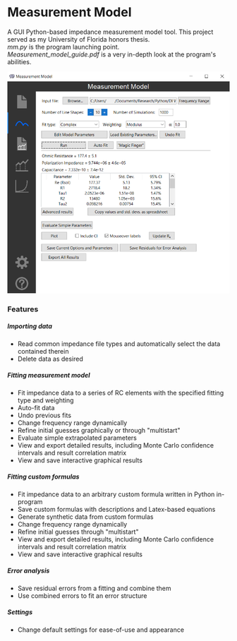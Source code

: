 # Measurement Model
A GUI Python-based impedance measurement model tool. This project served as my University of Florida honors thesis.  
_mm.py_ is the program launching point.  
_Measurement_model_guide.pdf_ is a very in-depth look at the program's abilities.  

![Screenshot of program when fitting impedance of DI water](Screenshot.png)

### Features
##### Importing data
* Read common impedance file types and automatically select the data contained therein
* Delete data as desired
##### Fitting measurement model
* Fit impedance data to a series of RC elements with the specified fitting type and weighting
* Auto-fit data
* Undo previous fits
* Change frequency range dynamically
* Refine initial guesses graphically or through "multistart"
* Evaluate simple extrapolated parameters
* View and export detailed results, including Monte Carlo confidence intervals and result correlation matrix
* View and save interactive graphical results
##### Fitting custom formulas
* Fit impedance data to an arbitrary custom formula written in Python in-program
* Save custom formulas with descriptions and Latex-based equations
* Generate synthetic data from custom formulas
* Change frequency range dynamically
* Refine initial guesses through "multistart"
* View and export detailed results, including Monte Carlo confidence intervals and result correlation matrix
* View and save interactive graphical results
##### Error analysis
* Save residual errors from a fitting and combine them
* Use combined errors to fit an error structure
##### Settings
* Change default settings for ease-of-use and appearance
